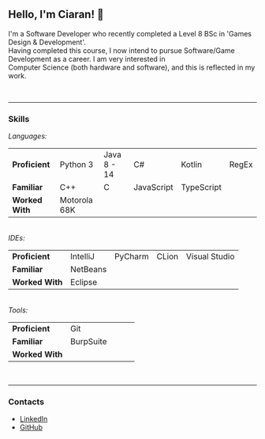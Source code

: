 ## Hello, I'm Ciaran! 👋  

I'm a Software Developer who recently completed a Level 8 BSc in 'Games Design & Development'.  
Having completed this course, I now intend to pursue Software/Game Development as a career.  I am very interested in  
Computer Science (both hardware and software), and this is reflected in my work.  


&nbsp;    

---  

### Skills  

*Languages:*  

|  |  |  |  |  |  |
|---|---|---|---|---|---|  
| **Proficient**    | Python 3 | Java 8 - 14 | C# | Kotlin | RegEx |  
| **Familiar**      | C++ | C | JavaScript | TypeScript    
| **Worked With**   | Motorola 68K |  

&nbsp;  
*IDEs:*  

|  |  |  |  |  |
|---|---|---|---|---|  
| **Proficient**    | IntelliJ | PyCharm | CLion | Visual Studio |    
| **Familiar**      | NetBeans |  |  |  
| **Worked With**   | Eclipse |  |  |  

&nbsp;  
*Tools:*  

|  |  |  |  |  |
|---|---|---|---|---|  
| **Proficient**    | Git |  |  |  |    
| **Familiar**      | BurpSuite |  |  |  
| **Worked With**   |  |  |  |  

&nbsp;  

---  

### Contacts  


- [LinkedIn](https://www.linkedin.com/in/ciaran-bent/)
- [GitHub](https://github.com/Renegade-Master)

&nbsp;  
